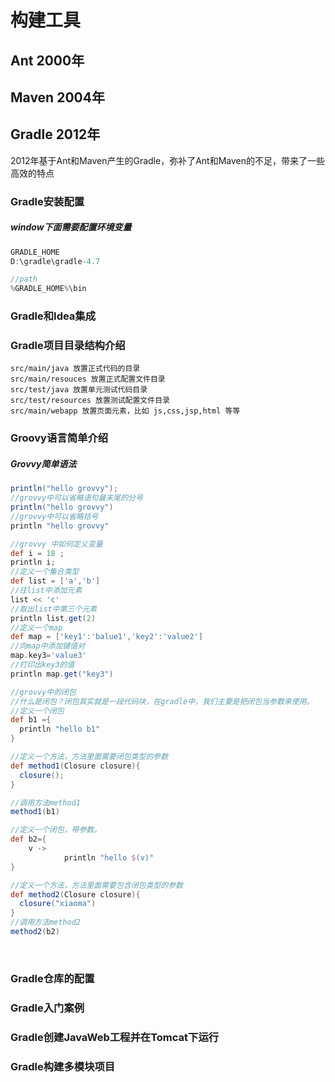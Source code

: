 # 构建工具

## Ant 2000年

## Maven 2004年

## Gradle  2012年



2012年基于Ant和Maven产生的Gradle，弥补了Ant和Maven的不足，带来了一些高效的特点

### Gradle安装配置

##### 	window下面需要配置环境变量

```java
GRADLE_HOME
D:\gradle\gradle-4.7

//path
%GRADLE_HOME%\bin
```



### Gradle和Idea集成

### Gradle项目目录结构介绍

```
src/main/java 放置正式代码的目录
src/main/resouces 放置正式配置文件目录
src/test/java 放置单元测试代码目录
src/test/resources 放置测试配置文件目录
src/main/webapp 放置页面元素，比如 js,css,jsp,html 等等
```



### Groovy语言简单介绍

##### 	Grovvy简单语法	

```groovy
println("hello grovvy");
//grovvy中可以省略语句最末尾的分号
println("hello grovvy")
//grovvy中可以省略括号
println "hello grovvy"

//grovvy 中如何定义变量
def i = 18 ;
println i;
//定义一个集合类型
def list = ['a','b']
//往list中添加元素
list << 'c'
//取出list中第三个元素
println list.get(2)
//定义一个map
def map = ['key1':'balue1','key2':'value2']
//向map中添加键值对
map.key3='value3'
//打印出key3的值
println map.get("key3")

//grovvy中的闭包
//什么是闭包？闭包其实就是一段代码块，在gradle中，我们主要是把闭包当参数来使用。
//定义一个闭包
def b1 ={
  println "hello b1"
}

//定义一个方法，方法里面需要闭包类型的参数
def method1(Closure closure){
  closure();
}

//调用方法method1
method1(b1)

//定义一个闭包，带参数。
def b2={
  	v ->
  			println "hello $(v)"
}

//定义一个方法，方法里面需要包含闭包类型的参数
def method2(Closure closure){
  closure("xiaoma")
}
//调用方法method2
method2(b2)
```

​	

### Gradle仓库的配置

### Gradle入门案例 

### Gradle创建JavaWeb工程并在Tomcat下运行

### Gradle构建多模块项目
